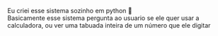 Eu criei esse sistema sozinho em python 🙏<br>
Basicamente esse sistema pergunta ao usuario se ele quer usar a calculadora, ou ver uma tabuada inteira de um número que ele digitar
